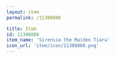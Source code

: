```yaml
---
layout: item
permalink: /11300808

title: Item
id: 11300808
item_name: 'Sirensia the Maiden Tiara'
icon_url: 'item/icon/11300808.png'
---
```

